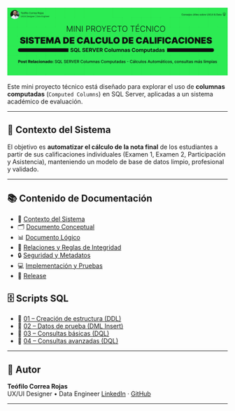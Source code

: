 ![Portada del Proyecto](docs/img/title_sistema_calculo.png)

Este mini proyecto técnico está diseñado para explorar el uso de **columnas computadas** (`Computed Columns`) en SQL Server, aplicadas a un sistema académico de evaluación.

---

## 📌 Contexto del Sistema
El objetivo es **automatizar el cálculo de la nota final** de los estudiantes a partir de sus calificaciones individuales (Examen 1, Examen 2, Participación y Asistencia), manteniendo un modelo de base de datos limpio, profesional y validado.

---

## 📚 Contenido de Documentación

- 📌 [Contexto del Sistema](docs/contexto_sistema.md)
- 🗂 [Documento Conceptual](docs/documento_conceptual.md)
- 📊 [Documento Lógico](docs/documento_logico.md)
- 🔗 [Relaciones y Reglas de Integridad](docs/relaciones_tablas.md)
- 🔒 [Seguridad y Metadatos](docs/seguridad_metadatos.md)
- 💻 [Implementación y Pruebas](docs/implementacion_pruebas.md)
- 🚀 [Release](docs/release.md)


## 🗄 Scripts SQL

- 📄 [01 – Creación de estructura (DDL)](/scripts_sqlserver/structure_creation)
- 📄 [02 – Datos de prueba (DML Insert)](sql/02_dml_datos_prueba.sql)
- 📄 [03 – Consultas básicas (DQL)](sql/03_dql_consultas_basicas.sql)
- 📄 [04 – Consultas avanzadas (DQL)](sql/04_dql_consultas_avanzadas.sql)

---

## 👤 Autor

**Teófilo Correa Rojas**  
UX/UI Designer • Data Engineer
[LinkedIn](https://www.linkedin.com/in/teófilo-correa-rojas/) · [GitHub](https://github.com/teofilocorrea)

---

